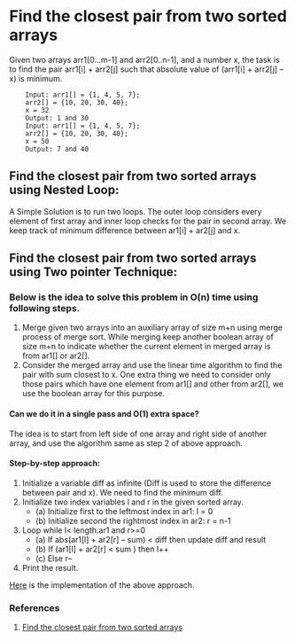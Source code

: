 # Find the closest pair from two sorted arrays

Given two arrays arr1[0…m-1] and arr2[0..n-1], and a number x, the task is to find the pair arr1[i] + arr2[j] such that absolute value of (arr1[i] +
arr2[j] – x) is minimum.

```
    Input: arr1[] = {1, 4, 5, 7};
    arr2[] = {10, 20, 30, 40};
    x = 32
    Output: 1 and 30
    Input: arr1[] = {1, 4, 5, 7};
    arr2[] = {10, 20, 30, 40};
    x = 50
    Output: 7 and 40
```

## Find the closest pair from two sorted arrays using Nested Loop:

A Simple Solution is to run two loops. The outer loop considers every element of first array and inner loop checks for the pair in second array. We
keep track of minimum difference between ar1[i] + ar2[j] and x.

## Find the closest pair from two sorted arrays using Two pointer Technique:

### Below is the idea to solve this problem in O(n) time using following steps.

1) Merge given two arrays into an auxiliary array of size m+n using merge process of merge sort. While merging keep another boolean array of size m+n
   to indicate whether the current element in merged array is from ar1[] or ar2[].
2) Consider the merged array and use the linear time algorithm to find the pair with sum closest to x. One extra thing we need to consider only those
   pairs which have one element from ar1[] and other from ar2[], we use the boolean array for this purpose.

#### Can we do it in a single pass and O(1) extra space?

The idea is to start from left side of one array and right side of another array, and use the algorithm same as step 2 of above approach.

#### Step-by-step approach:

1. Initialize a variable diff as infinite (Diff is used to store the difference between pair and x). We need to find the minimum diff.
2. Initialize two index variables l and r in the given sorted array.
    - (a) Initialize first to the leftmost index in ar1: l = 0
    - (b) Initialize second the rightmost index in ar2: r = n-1
3. Loop while l< length.ar1 and r>=0
    - (a) If abs(ar1[l] + ar2[r] – sum) < diff then update diff and result
    - (b) If (ar1[l] + ar2[r] < sum ) then l++
    - (c) Else r–
4. Print the result.

[Here](./Two-pointer.example.ts) is the implementation of the above approach.

### References

1. [Find the closest pair from two sorted arrays](https://www.geeksforgeeks.org/given-two-sorted-arrays-number-x-find-pair-whose-sum-closest-x)
